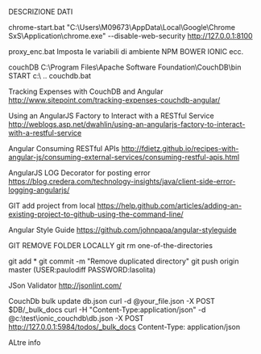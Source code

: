DESCRIZIONE DATI

chrome-start.bat
"C:\Users\M09673\AppData\Local\Google\Chrome SxS\Application\chrome.exe" --disable-web-security http://127.0.0.1:8100

proxy_enc.bat
Imposta le variabili di ambiente NPM BOWER IONIC ecc.

couchDB
C:\Program Files\Apache Software Foundation\CouchDB\bin
START c:\ .. couchdb.bat

Tracking Expenses with CouchDB and Angular
http://www.sitepoint.com/tracking-expenses-couchdb-angular/

Using an AngularJS Factory to Interact with a RESTful Service
http://weblogs.asp.net/dwahlin/using-an-angularjs-factory-to-interact-with-a-restful-service

Angular Consuming RESTful APIs
http://fdietz.github.io/recipes-with-angular-js/consuming-external-services/consuming-restful-apis.html

AngularJS LOG Decorator for posting error 
https://blog.credera.com/technology-insights/java/client-side-error-logging-angularjs/

GIT add project from local
https://help.github.com/articles/adding-an-existing-project-to-github-using-the-command-line/



Angular Style Guide
https://github.com/johnpapa/angular-styleguide


GIT REMOVE FOLDER LOCALLY  git rm one-of-the-directories

git add *
git commit -m "Remove duplicated directory"
git push origin master (USER:paulodiff PASSWORD:lasolita)

JSon Validator
http://jsonlint.com/

CouchDb bulk update db.json
curl -d @your_file.json -X POST $DB/_bulk_docs
curl -H "Content-Type:application/json"  -d @c:\test\ionic_couchdb\db.json -X POST http://127.0.0.1:5984/todos/_bulk_docs
Content-Type: application/json

ALtre info